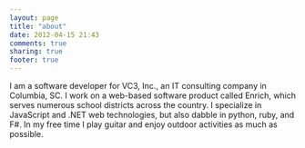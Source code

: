 ```yaml
---
layout: page
title: "about"
date: 2012-04-15 21:43
comments: true
sharing: true
footer: true
---
```


I am a software developer for VC3, Inc., an IT consulting company in Columbia, SC.  I work on a web-based software product called Enrich, which serves numerous school districts across the country.  I specialize in JavaScript and .NET web technologies, but also dabble in python, ruby, and F#.  In my free time I play guitar and enjoy outdoor activities as much as possible.

